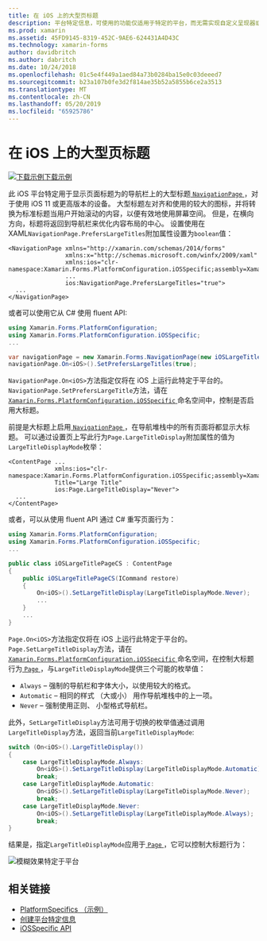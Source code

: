 ```yaml
---
title: 在 iOS 上的大型页标题
description: 平台特定信息，可使用的功能仅适用于特定的平台，而无需实现自定义呈现器或效果。 本文介绍如何使用平台特定于 iOS 的 NavigationPage 的导航栏上的大型标题显示的页面标题。
ms.prod: xamarin
ms.assetid: 45FD9145-8319-452C-9AE6-624431A4D43C
ms.technology: xamarin-forms
author: davidbritch
ms.author: dabritch
ms.date: 10/24/2018
ms.openlocfilehash: 01c5e4f449a1aed84a73b0284ba15e0c03deeed7
ms.sourcegitcommit: b23a107b0fe3d2f814ae35b52a5855b6ce2a3513
ms.translationtype: MT
ms.contentlocale: zh-CN
ms.lasthandoff: 05/20/2019
ms.locfileid: "65925786"
---
```

# <a name="large-page-titles-on-ios"></a>在 iOS 上的大型页标题

[![下载示例](~/media/shared/download.png)下载示例](https://developer.xamarin.com/samples/xamarin-forms/UserInterface/PlatformSpecifics/)

此 iOS 平台特定用于显示页面标题为的导航栏上的大型标题[ `NavigationPage` ](xref:Xamarin.Forms.NavigationPage)，对于使用 iOS 11 或更高版本的设备。 大型标题左对齐和使用的较大的图标，并将转换为标准标题当用户开始滚动的内容，以便有效地使用屏幕空间。 但是，在横向方向，标题将返回到导航栏来优化内容布局的中心。 设置使用在 XAML`NavigationPage.PrefersLargeTitles`附加属性设置为`boolean`值：

```xaml
<NavigationPage xmlns="http://xamarin.com/schemas/2014/forms"
                xmlns:x="http://schemas.microsoft.com/winfx/2009/xaml"
                xmlns:ios="clr-namespace:Xamarin.Forms.PlatformConfiguration.iOSSpecific;assembly=Xamarin.Forms.Core"
                ...
                ios:NavigationPage.PrefersLargeTitles="true">
  ...
</NavigationPage>
```

或者可以使用它从 C# 使用 fluent API:

```csharp
using Xamarin.Forms.PlatformConfiguration;
using Xamarin.Forms.PlatformConfiguration.iOSSpecific;
...

var navigationPage = new Xamarin.Forms.NavigationPage(new iOSLargeTitlePageCS());
navigationPage.On<iOS>().SetPrefersLargeTitles(true);
```

`NavigationPage.On<iOS>`方法指定仅将在 iOS 上运行此特定于平台的。 `NavigationPage.SetPrefersLargeTitle`方法，请在[ `Xamarin.Forms.PlatformConfiguration.iOSSpecific` ](xref:Xamarin.Forms.PlatformConfiguration.iOSSpecific)命名空间中，控制是否启用大标题。

前提是大标题上启用[ `NavigationPage` ](xref:Xamarin.Forms.NavigationPage)，在导航堆栈中的所有页面将都显示大标题。 可以通过设置页上写此行为`Page.LargeTitleDisplay`附加属性的值为`LargeTitleDisplayMode`枚举：

```xaml
<ContentPage ...
             xmlns:ios="clr-namespace:Xamarin.Forms.PlatformConfiguration.iOSSpecific;assembly=Xamarin.Forms.Core"
             Title="Large Title"
             ios:Page.LargeTitleDisplay="Never">
  ...
</ContentPage>
```

或者，可以从使用 fluent API 通过 C# 重写页面行为：

```csharp
using Xamarin.Forms.PlatformConfiguration;
using Xamarin.Forms.PlatformConfiguration.iOSSpecific;
...

public class iOSLargeTitlePageCS : ContentPage
{
    public iOSLargeTitlePageCS(ICommand restore)
    {
        On<iOS>().SetLargeTitleDisplay(LargeTitleDisplayMode.Never);
        ...
    }
    ...
}
```

`Page.On<iOS>`方法指定仅将在 iOS 上运行此特定于平台的。 `Page.SetLargeTitleDisplay`方法，请在[ `Xamarin.Forms.PlatformConfiguration.iOSSpecific` ](xref:Xamarin.Forms.PlatformConfiguration.iOSSpecific)命名空间，在控制大标题行为[ `Page` ](xref:Xamarin.Forms.Page)，与`LargeTitleDisplayMode`提供三个可能的枚举值：

- `Always` – 强制的导航栏和字体大小，以使用较大的格式。
- `Automatic` – 相同的样式 （大或小） 用作导航堆栈中的上一项。
- `Never` – 强制使用正则、 小型格式导航栏。

此外，`SetLargeTitleDisplay`方法可用于切换的枚举值通过调用`LargeTitleDisplay`方法，返回当前`LargeTitleDisplayMode`:

```csharp
switch (On<iOS>().LargeTitleDisplay())
{
    case LargeTitleDisplayMode.Always:
        On<iOS>().SetLargeTitleDisplay(LargeTitleDisplayMode.Automatic);
        break;
    case LargeTitleDisplayMode.Automatic:
        On<iOS>().SetLargeTitleDisplay(LargeTitleDisplayMode.Never);
        break;
    case LargeTitleDisplayMode.Never:
        On<iOS>().SetLargeTitleDisplay(LargeTitleDisplayMode.Always);
        break;
}
```

结果是，指定`LargeTitleDisplayMode`应用于[ `Page` ](xref:Xamarin.Forms.Page)，它可以控制大标题行为：

![](page-large-title-images/large-title.png "模糊效果特定于平台")

## <a name="related-links"></a>相关链接

- [PlatformSpecifics （示例）](https://developer.xamarin.com/samples/xamarin-forms/UserInterface/PlatformSpecifics/)
- [创建平台特定信息](~/xamarin-forms/platform/platform-specifics/index.md#creating-platform-specifics)
- [iOSSpecific API](xref:Xamarin.Forms.PlatformConfiguration.iOSSpecific)
